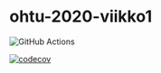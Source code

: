 # ohtu-2020-viikko1

![GitHub Actions](https://github.com/johku/ohtu-2020-viikko1/workflows/Java%20CI%20with%20Gradle/badge.svg)

[![codecov](https://codecov.io/gh/johku/ohtu-2020-viikko1/branch/main/graph/badge.svg?token=B5I0FNTMS6)](https://codecov.io/gh/johku/ohtu-2020-viikko1)
